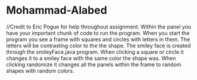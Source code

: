 # Mohammad-Alabed
//Credit to Eric Pogue for help throughout assignment.
Within the panel you have your important chunk of code to run the program.
When you start the program you see a frame with squares and circles with letters in them. The letters will be contrasting color to the 
the shape. The smiley face is created through the smileyFace.java program. When clicking a square or circle it changes it to a smiley face
with the same color the shape was. When clicking randomize it changes all the panels within the frame to random shapes with random colors.
